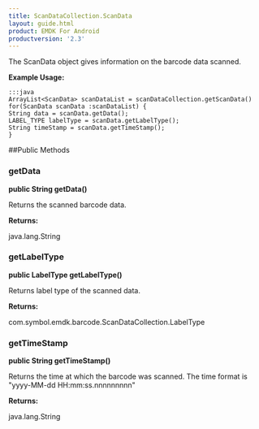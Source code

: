 ```yaml
---
title: ScanDataCollection.ScanData
layout: guide.html
product: EMDK For Android
productversion: '2.3'
---
```


The ScanData object gives information on the barcode data scanned.
 
 

**Example Usage:**
	
	:::java	
	ArrayList<ScanData> scanDataList = scanDataCollection.getScanData()
	for(ScanData scanData :scanDataList) {
	String data = scanData.getData();
	LABEL_TYPE labelType = scanData.getLabelType();
	String timeStamp = scanData.getTimeStamp();
	}


##Public Methods

### getData

**public String getData()**

Returns the scanned barcode data.

**Returns:**

java.lang.String

### getLabelType

**public LabelType getLabelType()**

Returns label type of the scanned data.

**Returns:**

com.symbol.emdk.barcode.ScanDataCollection.LabelType

### getTimeStamp

**public String getTimeStamp()**

Returns the time at which the barcode was scanned.
 The time format is "yyyy-MM-dd HH:mm:ss.nnnnnnnnn"

**Returns:**

java.lang.String










